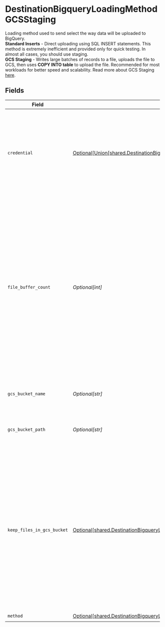 # DestinationBigqueryLoadingMethodGCSStaging

Loading method used to send select the way data will be uploaded to BigQuery. <br/><b>Standard Inserts</b> - Direct uploading using SQL INSERT statements. This method is extremely inefficient and provided only for quick testing. In almost all cases, you should use staging. <br/><b>GCS Staging</b> - Writes large batches of records to a file, uploads the file to GCS, then uses <b>COPY INTO table</b> to upload the file. Recommended for most workloads for better speed and scalability. Read more about GCS Staging <a href="https://docs.airbyte.com/integrations/destinations/bigquery#gcs-staging">here</a>.


## Fields

| Field                                                                                                                                                                                                                                                                                           | Type                                                                                                                                                                                                                                                                                            | Required                                                                                                                                                                                                                                                                                        | Description                                                                                                                                                                                                                                                                                     | Example                                                                                                                                                                                                                                                                                         |
| ----------------------------------------------------------------------------------------------------------------------------------------------------------------------------------------------------------------------------------------------------------------------------------------------- | ----------------------------------------------------------------------------------------------------------------------------------------------------------------------------------------------------------------------------------------------------------------------------------------------- | ----------------------------------------------------------------------------------------------------------------------------------------------------------------------------------------------------------------------------------------------------------------------------------------------- | ----------------------------------------------------------------------------------------------------------------------------------------------------------------------------------------------------------------------------------------------------------------------------------------------- | ----------------------------------------------------------------------------------------------------------------------------------------------------------------------------------------------------------------------------------------------------------------------------------------------- |
| `credential`                                                                                                                                                                                                                                                                                    | [Optional[Union[shared.DestinationBigqueryLoadingMethodGCSStagingCredentialHMACKey]]](undefined/models/shared/destinationbigqueryloadingmethodgcsstagingcredential.md)                                                                                                                          | :heavy_check_mark:                                                                                                                                                                                                                                                                              | An HMAC key is a type of credential and can be associated with a service account or a user account in Cloud Storage. Read more <a href="https://cloud.google.com/storage/docs/authentication/hmackeys">here</a>.                                                                                |                                                                                                                                                                                                                                                                                                 |
| `file_buffer_count`                                                                                                                                                                                                                                                                             | *Optional[int]*                                                                                                                                                                                                                                                                                 | :heavy_minus_sign:                                                                                                                                                                                                                                                                              | Number of file buffers allocated for writing data. Increasing this number is beneficial for connections using Change Data Capture (CDC) and up to the number of streams within a connection. Increasing the number of file buffers past the maximum number of streams has deteriorating effects | 10                                                                                                                                                                                                                                                                                              |
| `gcs_bucket_name`                                                                                                                                                                                                                                                                               | *Optional[str]*                                                                                                                                                                                                                                                                                 | :heavy_check_mark:                                                                                                                                                                                                                                                                              | The name of the GCS bucket. Read more <a href="https://cloud.google.com/storage/docs/naming-buckets">here</a>.                                                                                                                                                                                  | airbyte_sync                                                                                                                                                                                                                                                                                    |
| `gcs_bucket_path`                                                                                                                                                                                                                                                                               | *Optional[str]*                                                                                                                                                                                                                                                                                 | :heavy_check_mark:                                                                                                                                                                                                                                                                              | Directory under the GCS bucket where data will be written.                                                                                                                                                                                                                                      | data_sync/test                                                                                                                                                                                                                                                                                  |
| `keep_files_in_gcs_bucket`                                                                                                                                                                                                                                                                      | [Optional[shared.DestinationBigqueryLoadingMethodGCSStagingGCSTmpFilesAfterwardProcessing]](undefined/models/shared/destinationbigqueryloadingmethodgcsstaginggcstmpfilesafterwardprocessing.md)                                                                                                | :heavy_minus_sign:                                                                                                                                                                                                                                                                              | This upload method is supposed to temporary store records in GCS bucket. By this select you can chose if these records should be removed from GCS when migration has finished. The default "Delete all tmp files from GCS" value is used if not set explicitly.                                 |                                                                                                                                                                                                                                                                                                 |
| `method`                                                                                                                                                                                                                                                                                        | [Optional[shared.DestinationBigqueryLoadingMethodGCSStagingMethod]](undefined/models/shared/destinationbigqueryloadingmethodgcsstagingmethod.md)                                                                                                                                                | :heavy_check_mark:                                                                                                                                                                                                                                                                              | N/A                                                                                                                                                                                                                                                                                             |                                                                                                                                                                                                                                                                                                 |